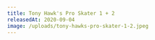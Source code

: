 ```yaml
---
title: Tony Hawk's Pro Skater 1 + 2
releasedAt: 2020-09-04
image: /uploads/tony-hawks-pro-skater-1-2.jpeg
---
```

